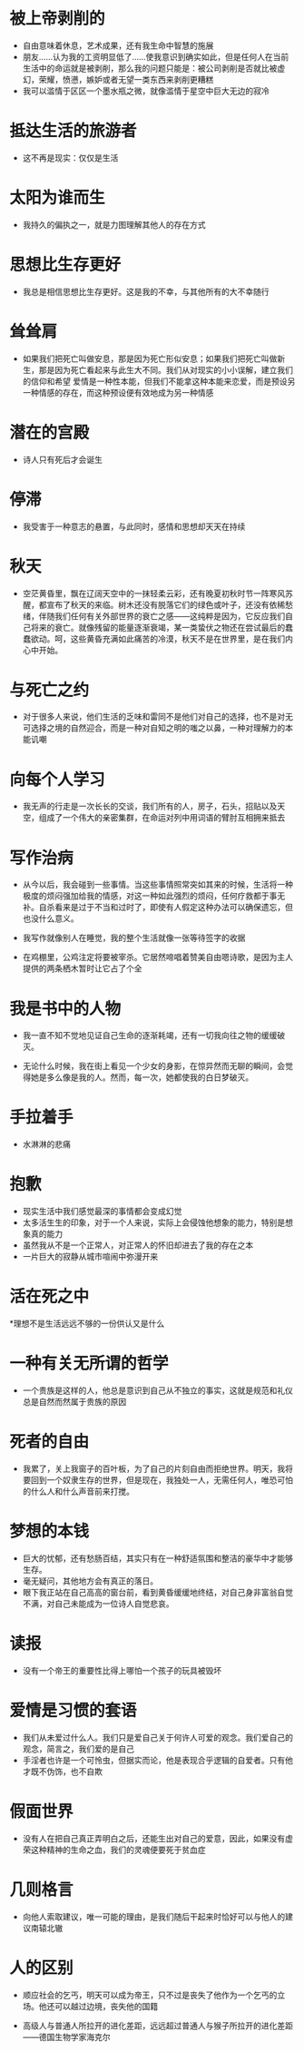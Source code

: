 # 被上帝剥削的
* 自由意味着休息，艺术成果，还有我生命中智慧的施展
* 朋友……认为我的工资明显低了……使我意识到确实如此，但是任何人在当前生活中的命运就是被剥削，那么我的问题只能是：被公司剥削是否就比被虚幻，荣耀，愤懑，嫉妒或者无望一类东西来剥削更糟糕
* 我可以滥情于区区一个墨水瓶之微，就像滥情于星空中巨大无边的寂冷

# 抵达生活的旅游者
* 这不再是现实：仅仅是生活

# 太阳为谁而生
* 我持久的偏执之一，就是力图理解其他人的存在方式

# 思想比生存更好
* 我总是相信思想比生存更好。这是我的不幸，与其他所有的大不幸随行

# 耸耸肩
* 如果我们把死亡叫做安息，那是因为死亡形似安息；如果我们把死亡叫做新生，那是因为死亡看起来与此生大不同。我们从对现实的小小误解，建立我们的信仰和希望
爱情是一种性本能，但我们不能拿这种本能来恋爱，而是预设另一种情感的存在，而这种预设便有效地成为另一种情感

# 潜在的宫殿
* 诗人只有死后才会诞生

# 停滞
* 我受害于一种意志的悬置，与此同时，感情和思想却天天在持续

# 秋天
* 空茫黄昏里，飘在辽阔天空中的一抹轻柔云彩，还有晚夏初秋时节一阵寒风苏醒，都宣布了秋天的来临。树木还没有脱落它们的绿色或叶子，还没有依稀愁绪，伴随我们任何有关外部世界的衰亡之感——这纯粹是因为，它反应我们自己将来的衰亡。就像残留的能量逐渐衰竭，某一类蛰伏之物还在尝试最后的蠢蠢欲动。呵，这些黄昏充满如此痛苦的冷漠，秋天不是在世界里，是在我们内心中开始。

# 与死亡之约
* 对于很多人来说，他们生活的乏味和雷同不是他们对自己的选择，也不是对无可选择之境的自然迎合，而是一种对自知之明的嗤之以鼻，一种对理解力的本能讥嘲

# 向每个人学习
* 我无声的行走是一次长长的交谈，我们所有的人，房子，石头，招贴以及天空，组成了一个伟大的亲密集群，在命运对列中用词语的臂肘互相拥来抵去

# 写作治病
* 从今以后，我会碰到一些事情。当这些事情照常突如其来的时候，生活将一种极度的烦闷强加给我的情感，对这一种如此强烈的烦闷，任何疗救都于事无补。自杀看来是过于不当和过时了，即使有人假定这种办法可以确保遗忘，但也没什么意义。

* 我写作就像别人在睡觉，我的整个生活就像一张等待签字的收据

* 在鸡棚里，公鸡注定将要被宰杀。它居然啼唱着赞美自由嗯诗歌，是因为主人提供的两条栖木暂时让它占了个全

# 我是书中的人物
* 我一直不知不觉地见证自己生命的逐渐耗竭，还有一切我向往之物的缓缓破灭。

* 无论什么时候，我在街上看见一个少女的身影，在惊异然而无聊的瞬间，会觉得她是多么像是我的人。然而，每一次，她都使我的白日梦破灭。

# 手拉着手
* 水淋淋的悲痛

# 抱歉
* 现实生活中我们感觉最深的事情都会变成幻觉
* 太多活生生的印象，对于一个人来说，实际上会侵蚀他想象的能力，特别是想象真的能力
* 虽然我从不是一个正常人，对正常人的怀旧却进去了我的存在之本
* 一片巨大的寂静从城市喧闹中弥漫开来

# 活在死之中
*理想不是生活远远不够的一份供认又是什么

# 一种有关无所谓的哲学
* 一个贵族是这样的人，他总是意识到自己从不独立的事实，这就是规范和礼仪总是自然而然属于贵族的原因

# 死者的自由
* 我累了，关上我窗子的百叶板，为了自己的片刻自由而拒绝世界。明天，我将要回到一个奴隶生存的世界，但是现在，我独处一人，无需任何人，唯恐可怕的什么人和什么声音前来打搅。

# 梦想的本钱
* 巨大的忧郁，还有愁肠百结，其实只有在一种舒适氛围和整洁的豪华中才能够生存。
* 毫无疑问，其他地方会有真正的落日。
* 眼下我正站在自己高高的窗台前，看到黄昏缓缓地终结，对自己身非富翁自觉不满，对自己未能成为一位诗人自觉悲哀。

# 读报
* 没有一个帝王的重要性比得上哪怕一个孩子的玩具被毁坏

# 爱情是习惯的套语
* 我们从未爱过什么人。我们只是爱自己关于何许人可爱的观念。我们爱自己的观念，简言之，我们爱的是自己
* 手淫者也许是一个可怜虫，但据实而论，他是表现合乎逻辑的自爱者。只有他才既不伪饰，也不自欺

# 假面世界
* 没有人在把自己真正弄明白之后，还能生出对自己的爱意，因此，如果没有虚荣这种精神的生命之血，我们的灵魂便要死于贫血症

# 几则格言
* 向他人索取建议，唯一可能的理由，是我们随后干起来时恰好可以与他人的建议南辕北辙

# 人的区别
* 顺应社会的乞丐，明天可以成为帝王，只不过是丧失了他作为一个乞丐的立场。他还可以越过边境，丧失他的国籍

* 高级人与普通人所拉开的进化差距，远远超过普通人与猴子所拉开的进化差距       ——德国生物学家海克尔
